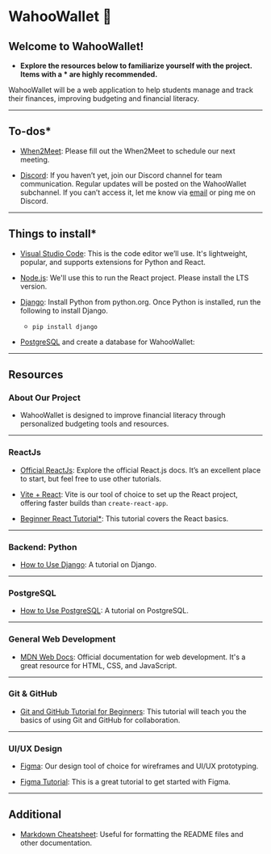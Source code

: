 # **WahooWallet** 💸

## Welcome to WahooWallet!

- **Explore the resources below to familiarize yourself with the project. Items with a * are highly recommended.**

WahooWallet will be a web application to help students manage and track their finances, improving budgeting and financial literacy.

---

## **To-dos***

- [When2Meet](https://www.when2meet.com/?28676340-G91dD): Please fill out the When2Meet to schedule our next meeting.
  
- [Discord](https://discord.gg/gxw9RgBbqZ): If you haven’t yet, join our Discord channel for team communication. Regular updates will be posted on the WahooWallet subchannel. If you can’t access it, let me know via [email](vef9rj@virginia.edu) or ping me on Discord.

---

## **Things to install***

- [Visual Studio Code](https://code.visualstudio.com/): This is the code editor we’ll use. It's lightweight, popular, and supports extensions for Python and React.
  
- [Node.js](https://nodejs.org/en): We'll use this to run the React project. Please install the LTS version.
- [Django](https://www.python.org/downloads/): Install Python from python.org. Once Python is installed, run the following to install Django.



  -     pip install django
- [PostgreSQL](https://www.postgresql.org/download/) and create a database for WahooWallet:

---

## **Resources**

### About Our Project

- WahooWallet is designed to improve financial literacy through personalized budgeting tools and resources.
  

---

### **ReactJs**

- [Official ReactJs](https://react.dev/): Explore the official React.js docs. It’s an excellent place to start, but feel free to use other tutorials.
  
- [Vite + React](https://vitejs.dev/guide/): Vite is our tool of choice to set up the React project, offering faster builds than `create-react-app`.
  
- [Beginner React Tutorial*](https://www.youtube.com/watch?v=SqcY0GlETPk&t=4251s&pp=ygUOcmVhY3QgdHV0b3JpYWw%3D): This tutorial covers the React basics.
  

---

### **Backend: Python**

- [How to Use Django](https://www.djangoproject.com/start/): A tutorial on Django.

---

### **PostgreSQL**
  
- [How to Use PostgreSQL](https://www.postgresqltutorial.com/index.html): A tutorial on PostgreSQL.

---

### **General Web Development**

- [MDN Web Docs](https://developer.mozilla.org/en-US/docs/Web): Official documentation for web development. It's a great resource for HTML, CSS, and JavaScript.

---

### **Git & GitHub**

- [Git and GitHub Tutorial for Beginners](https://www.youtube.com/watch?v=tRZGeaHPoaw): This tutorial will teach you the basics of using Git and GitHub for collaboration.

---

### **UI/UX Design**

- [Figma](https://www.figma.com/): Our design tool of choice for wireframes and UI/UX prototyping.
  
- [Figma Tutorial](https://www.youtube.com/watch?v=ezldKx-jPag): This is a great tutorial to get started with Figma.

---

## **Additional**

- [Markdown Cheatsheet](https://www.markdownguide.org/cheat-sheet/): Useful for formatting the README files and other documentation.
